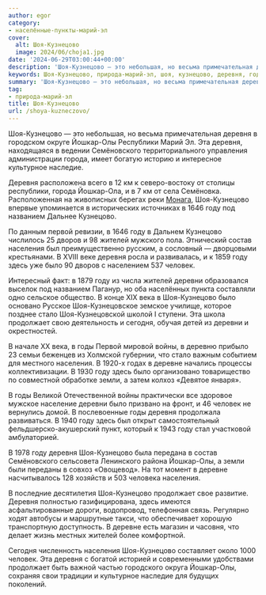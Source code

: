 ```yaml
---
author: egor
category:
- населённые-пункты-марий-эл
cover:
  alt: Шоя-Кузнецово
  image: 2024/06/choja1.jpg
date: '2024-06-29T03:00:44+00:00'
description: 'Шоя-Кузнецово — это небольшая, но весьма примечательная деревня в городском округе Йошкар-Олы Республики Марий Эл. Эта деревня, находящаяся в ведении...'
keywords: Шоя-Кузнецово, природа-марий-эл, шоя, кузнецово, деревня, году, йошкар, населения, олы, эта, жителей, человек, деревни, продолжает, годы, деревне, республики
summary: 'Шоя-Кузнецово — это небольшая, но весьма примечательная деревня в городском округе Йошкар-Олы Республики Марий Эл. Эта деревня, находящаяся в ведении...'
tag:
- природа-марий-эл
title: Шоя-Кузнецово
url: /shoya-kuzneczovo/
---
```


Шоя-Кузнецово — это небольшая, но весьма примечательная деревня в городском округе Йошкар-Олы Республики Марий Эл. Эта деревня, находящаяся в ведении Семёновского территориального управления администрации города, имеет богатую историю и интересное культурное наследие.

Деревня расположена всего в 12 км к северо-востоку от столицы республики, города Йошкар-Ола, и в 7 км от села Семёновка. Расположенная на живописных берегах реки [Монага](/monaga/), Шоя-Кузнецово впервые упоминается в исторических источниках в 1646 году под названием Дальнее Кузнецово.

По данным первой ревизии, в 1646 году в Дальнем Кузнецово числилось 25 дворов и 98 жителей мужского пола. Этнический состав населения был преимущественно русским, а сословный — дворцовыми крестьянами. В XVIII веке деревня росла и развивалась, и к 1859 году здесь уже было 90 дворов с населением 537 человек.

Интересный факт: в 1879 году из числа жителей деревни образовался выселок под названием Паганур, но оба населённых пункта составляли одно сельское общество. В конце XIX века в Шоя-Кузнецово было основано Русское Шоя-Кузнецовское земское училище, которое позднее стало Шоя-Кузнецовской школой I ступени. Эта школа продолжает свою деятельность и сегодня, обучая детей из деревни и окрестностей.

В начале XX века, в годы Первой мировой войны, в деревню прибыло 23 семьи беженцев из Холмской губернии, что стало важным событием для местного населения. В 1920-х годах в деревне начались процессы коллективизации. В 1930 году здесь было организовано товарищество по совместной обработке земли, а затем колхоз «Девятое января».

В годы Великой Отечественной войны практически все здоровое мужское население деревни было призвано на фронт, и 46 человек не вернулись домой. В послевоенные годы деревня продолжала развиваться. В 1940 году здесь был открыт самостоятельный фельдшерско-акушерский пункт, который к 1943 году стал участковой амбулаторией.

В 1978 году деревня Шоя-Кузнецово была передана в состав Семёновского сельсовета Ленинского района Йошкар-Олы, а земли были переданы в совхоз «Овощевод». На тот момент в деревне насчитывалось 128 хозяйств и 503 человека населения.

В последние десятилетия Шоя-Кузнецово продолжает свое развитие. Деревня полностью газифицирована, здесь имеются асфальтированные дороги, водопровод, телефонная связь. Регулярно ходят автобусы и маршрутные такси, что обеспечивает хорошую транспортную доступность. В деревне есть магазин и часовня, что делает жизнь местных жителей более комфортной.

Сегодня численность населения Шоя-Кузнецово составляет около 1000 человек. Эта деревня с богатой историей и современными удобствами продолжает быть важной частью городского округа Йошкар-Олы, сохраняя свои традиции и культурное наследие для будущих поколений.